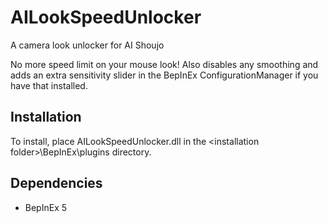 # AILookSpeedUnlocker
A camera look unlocker for AI Shoujo

No more speed limit on your mouse look! Also disables any smoothing
and adds an extra sensitivity slider in the BepInEx ConfigurationManager
if you have that installed.

## Installation
To install, place AILookSpeedUnlocker.dll in the \<installation folder\>\\BepInEx\\plugins directory.

## Dependencies
- BepInEx 5
